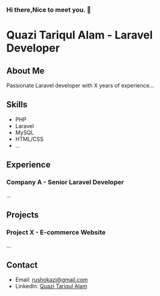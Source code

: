 ### Hi there,Nice to meet you. 👋

# Quazi Tariqul Alam - Laravel Developer

## About Me
Passionate Laravel developer with X years of experience...

## Skills
- PHP
- Laravel
- MySQL
- HTML/CSS
- ...

## Experience
### Company A - Senior Laravel Developer
...

## Projects
### Project X - E-commerce Website
...

## Contact
- Email: rushokazi@gmail.com
- LinkedIn: [Quazi Tariqul Alam](http://www.linkedin.com/in/quazi-tariqul-alam-75878187)
